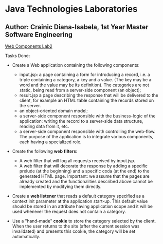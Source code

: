 # Java Technologies Laboratories
## Author: Crainic Diana-Isabela, 1st Year Master Software Engineering

[Web Components Lab2](https://profs.info.uaic.ro/~acf/tj/labs/lab_02.html)

Tasks Done:
- Create a Web application containing the following components:
  - input.jsp: a page containing a form for introducing a record, i.e. a triple containing a category, a key and a value. (The key may be a word and the value may be its definition). The categories are not static, being read from a server-side component (an object);
  - result.jsp a page describing the response that will be delivered to the client, for example an HTML table containing the records stored on the server.
  - an object-oriented domain model;
  - a server-side component responsible with the business-logic of the application: writing the record to a server-side data structure, reading data from it, etc.
  - a server-side component responsible with controlling the web-flow.
The purpose of the application is to integrate various components, each having a specialized role.

- Create the following **web filters**:
  - A web filter that will log all requests received by input.jsp.
  - A web filter that will decorate the response by adding a specific prelude (at the beginning) and a specific coda (at the end) to the generated HTML page.
Important: we assume that the pages are already created and the functionalities described above cannot be implemented by modifying them directly.

- Create a **web listener** that reads a default category specified as a context init parameter at the application start-up. This default value should be stored in an attribute having application scope and it will be used whenever the request does not contain a category.

- Use a "hand-made" **cookie** to store the category selected by the client. When the user returns to the site (after the current session was invalidated) and presents this cookie, the category will be set automatically.